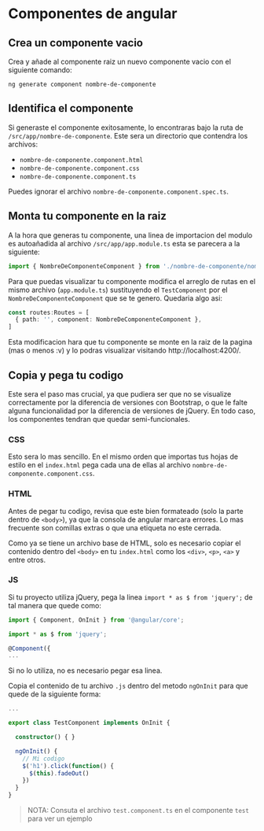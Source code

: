 # Componentes de angular


## Crea un componente vacio
Crea y añade al componente raiz un nuevo componente vacio con el siguiente comando:
```
ng generate component nombre-de-componente
```

## Identifica el componente
Si generaste el componente exitosamente, lo encontraras bajo la ruta de
`/src/app/nombre-de-componente`. Este sera un directorio que contendra
los archivos:

- `nombre-de-componente.component.html`
- `nombre-de-componente.component.css`
- `nombre-de-componente.component.ts`

Puedes ignorar el archivo `nombre-de-componente.component.spec.ts`.

## Monta tu componente en la raiz
A la hora que generas tu componente, una linea de importacion del modulo es autoañadida al
archivo `/src/app/app.module.ts` esta se parecera a la siguiente:

```ts
import { NombreDeComponenteComponent } from './nombre-de-componente/nombre-de-componente.component';
```

Para que puedas visualizar tu componente modifica el arreglo de rutas en
el mismo archivo (`app.module.ts`) sustituyendo el `TestComponent` por
el `NombreDeComponenteComponent` que se te genero. Quedaria algo asi:

```ts
const routes:Routes = [
  { path: '', component: NombreDeComponenteComponent },
]
```

Esta modificacion hara que tu componente se monte en la raiz de la pagina (mas o menos :v)
y lo podras visualizar visitando http://localhost:4200/.

## Copia y pega tu codigo
Este sera el paso mas crucial, ya que pudiera ser que no se visualize correctamente por la
diferencia de versiones con Bootstrap, o que le falte alguna funcionalidad por la diferencia
de versiones de jQuery. En todo caso, los componentes tendran que quedar semi-funcionales.

### CSS
Esto sera lo mas sencillo. En el mismo orden que importas tus hojas de estilo en el `index.html`
pega cada una de ellas al archivo `nombre-de-componente.component.css`.

### HTML
Antes de pegar tu codigo, revisa que este bien formateado (solo la parte dentro de `<body>`), ya
que la consola de angular marcara errores. Lo mas frecuente son comillas extras o que una etiqueta
no este cerrada.

Como ya se tiene un archivo base de HTML, solo es necesario copiar el contenido dentro del `<body>`
en tu `index.html` como los `<div>`, `<p>`, `<a>` y entre otros.

### JS
Si tu proyecto utiliza jQuery, pega la linea `import * as $ from 'jquery';`
de tal manera que quede como:

```ts
import { Component, OnInit } from '@angular/core';

import * as $ from 'jquery';

@Component({
...
```

Si no lo utiliza, no es necesario pegar esa linea.

Copia el contenido de tu archivo `.js` dentro del metodo
`ngOnInit` para que quede de la siguiente forma:
```ts
...

export class TestComponent implements OnInit {

  constructor() { }

  ngOnInit() {
    // Mi codigo
    $('h1').click(function() {
      $(this).fadeOut()
    })
  }
}

```

> NOTA: Consuta el archivo `test.component.ts` en el componente `test` para ver un ejemplo

